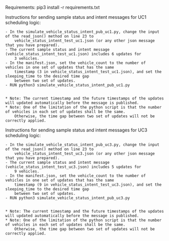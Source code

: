 
Requirements:
    pip3 install -r requirements.txt


Instructions for sending sample status and intent messages for UC1 scheduling logic:
    
    - In the simulate_vehicle_status_intent_pub_uc1.py, change the input of the read_json() method on line 23 to 
        vehicle_status_intent_test_uc1.json (or any other json message that you have prepared).
    - The current sample status and intent message (vehicle_status_intent_test_uc1.json) includes 6 updates for 
        3 vehicles.
    - In the manifest.json, set the vehicle_count to the number of vehicles in one set of updates that has the same
        timestamp (3 in vehicle_status_intent_test_uc1.json), and set the sleeping_time to the desired time gap 
        between two set of updates.
    - RUN python3 simulate_vehicle_status_intent_pub_uc1.py
    
    
    * Note: The current timestamp and the future timestamps of the updates will updated automatically before the message is published.
    * Note: One of the limitation of the python script is that the number of vehicles in each set of updates shall be the same.
        Otherwise, the time gap between two set of updates will not be correctly applied. 
    

Instructions for sending sample status and intent messages for UC3 scheduling logic:
    
    - In the simulate_vehicle_status_intent_pub_uc3.py, change the input of the read_json() method on line 23 to 
        vehicle_status_intent_test_uc3.json (or any other json message that you have prepared).
    - The current sample status and intent message (vehicle_status_intent_test_uc3.json) includes 5 updates for 
        9 vehicles.
    - In the manifest.json, set the vehicle_count to the number of vehicles in one set of updates that has the same
        timestamp (9 in vehicle_status_intent_test_uc3.json), and set the sleeping_time to the desired time gap 
        between two set of updates.
    - RUN python3 simulate_vehicle_status_intent_pub_uc3.py

    
    * Note: The current timestamp and the future timestamps of the updates will updated automatically before the message is published.
    * Note: One of the limitation of the python script is that the number of vehicles in each set of updates shall be the same.
        Otherwise, the time gap between two set of updates will not be correctly applied. 